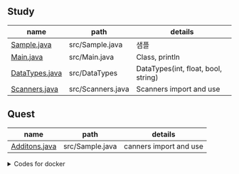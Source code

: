 ## Study 

|name|path|details|
|--|--|--|
|[Sample.java](src/Sample.java)|src/Sample.java|샘플|
|[Main.java](src/Main.java)|src/Main.java|Class, println|
|[DataTypes.java](src/DataTypes.java)|src/DataTypes|DataTypes(int, float, bool, string)|
|[Scanners.java](src/Scanners.java)|src/Scanners.java|Scanners import and use|

## Quest 

|name|path|details|
|--|--|--|
|[Additons.java](src/Additons.java)|src/Sample.java|canners import and use|






<details>
    <summary>Codes for docker</summary>

## java_mysql
#### Main package
- java:17

#### CLI with Dockerfile and compose.xml : duration 150.4s
```
# --project-name is docker container name
~$ docker-compose --project-name java_mysql up -d --build
```
#### samples
- [src/Sameple.java](./src/Sameple.java)

<details>

